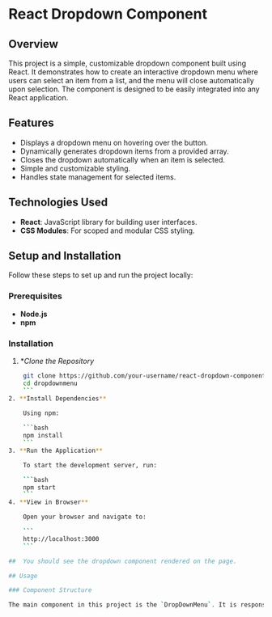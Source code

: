 # React Dropdown Component

## Overview

This project is a simple, customizable dropdown component built using React. It demonstrates how to create an interactive dropdown menu where users can select an item from a list, and the menu will close automatically upon selection. The component is designed to be easily integrated into any React application.

## Features

- Displays a dropdown menu on hovering over the button.
- Dynamically generates dropdown items from a provided array.
- Closes the dropdown automatically when an item is selected.
- Simple and customizable styling.
- Handles state management for selected items.

## Technologies Used

- **React**: JavaScript library for building user interfaces.
- **CSS Modules**: For scoped and modular CSS styling.

## Setup and Installation

Follow these steps to set up and run the project locally:

### Prerequisites

- **Node.js** 
- **npm** 

### Installation

1. **Clone the Repository*
```bash
    git clone https://github.com/your-username/react-dropdown-component.git
    cd dropdownmenu
    ```
2. **Install Dependencies**

    Using npm:
    
    ```bash
    npm install
    ```
3. **Run the Application**

    To start the development server, run:

    ```bash
    npm start
    ```
4. **View in Browser**

    Open your browser and navigate to:

    ```
    http://localhost:3000
    ```

##  You should see the dropdown component rendered on the page.

## Usage

### Component Structure

The main component in this project is the `DropDownMenu`. It is responsible for displaying the dropdown and managing the selected item.
